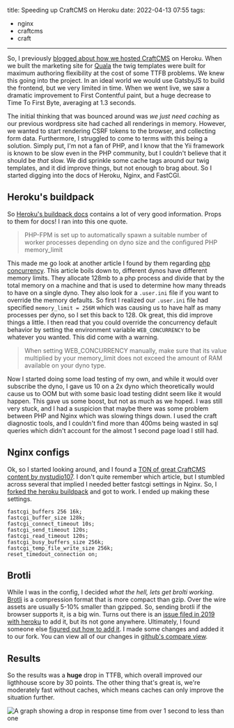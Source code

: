 title: Speeding up CraftCMS on Heroku
date: 2022-04-13 07:55
tags:
- nginx
- craftcms
- craft
---

So, I previously [blogged about how we hosted CraftCMS](/Hosting-craft-on-heroku/) on Heroku. When we built the marketing site for [Quala](https://www.quala.io) the twig templates were built for maximum authoring flexibility at the cost of some TTFB problems. We knew this going into the project. In an ideal world we would use GatsbyJS to build the frontend, but we very limited in time. When we went live, we saw a dramatic improvement to First Contentful paint, but a huge decrease to Time To First Byte, averaging at 1.3 seconds.

<!-- more -->

The initial thinking that was bounced around was *we just need caching* as our previous wordpress site had cached all renderings in memory. However, we wanted to start rendering CSRF tokens to the browser, and collecting form data. Furthermore, I struggled to come to terms with this being a solution. Simply put, I'm not a fan of PHP, and I know that the Yii framework is known to be slow even in the PHP community, but I couldn't believe that it should be *that* slow. We did sprinkle some cache tags around our twig templates, and it did improve things, but not enough to brag about. So I started digging into the docs of Heroku, Nginx, and FastCGI.

## Heroku's buildpack

So [Heroku's buildpack docs](https://devcenter.heroku.com/articles/php-support#php-fpm-configuration) contains a lot of very good information. Props to them for docs! I ran into this one quote.

> PHP-FPM is set up to automatically spawn a suitable number of worker processes depending on dyno size and the configured PHP memory_limit

This made me go look at another article I found by them regarding [php concurrency](https://devcenter.heroku.com/articles/php-concurrency). This article boils down to, different dynos have different memory limits. They allocate 128mb to a php process and divide that by the total memory on a machine and that is used to determine how many threads to have on a single dyno. They also look for a `.user.ini` file if you want to override the memory defaults. So first I realized our `.user.ini` file had specified `memory_limit = 256M` which was causing us to have half as many processes per dyno, so I set this back to 128. Ok great, this did improve things a little. I then read that you could override the concurrency default behavior by setting the environment variable `WEB_CONCURRENCY` to be whatever you wanted. This did come with a warning.

> When setting WEB_CONCURRENCY manually, make sure that its value multiplied by your memory_limit does not exceed the amount of RAM available on your dyno type.

Now I started doing some load testing of my own, and while it would over subscribe the dyno, I gave us 10 on a 2x dyno which theoretically would cause us to OOM but with some basic load testing didnt seem like it would happen. This gave us some boost, but not as much as we hoped. I was still very stuck, and I had a suspicion that maybe there was some problem between PHP and Nginx which was slowing things down. I used the craft diagnostic tools, and I couldn't find more than 400ms being wasted in sql queries which didn't account for the almost 1 second page load I still had.

## Nginx configs

Ok, so I started looking around, and I found a [TON of great CraftCMS content by nystudio107](https://nystudio107.com/). I don't quite remember which article, but I stumbled across several that implied I needed better fastcgi settings in Nginx. So, I [forked the heroku buildpack](https://github.com/qualaio/heroku-buildpack-php) and got to work. I ended up making these settings.

```nginx
fastcgi_buffers 256 16k;
fastcgi_buffer_size 128k;
fastcgi_connect_timeout 10s;
fastcgi_send_timeout 120s;
fastcgi_read_timeout 120s;
fastcgi_busy_buffers_size 256k;
fastcgi_temp_file_write_size 256k;
reset_timedout_connection on;
```

## Brotli

While I was in the config, I decided *what the hell, lets get brolti working*. [Brotli](https://github.com/google/brotli) is a compression format that is more compact than gzip. Over the wire assets are usually 5-10% smaller than gzipped. So, sending brotli if the browser supports it, is a big win. Turns out there is an [issue filed in 2019 with heroku](https://github.com/heroku/heroku-buildpack-php/issues/356) to add it, but its not gone anywhere. Ultimately, I found someone else [figured out how to add it](https://github.com/seyallin/heroku-brotli-nginx). I made some changes and added it to our fork. You can view all of our changes in [github's compare view](https://github.com/heroku/heroku-buildpack-php/compare/main...qualaio:main#diff-ff7b43f722c67a80d4c82bf656918b3bf96f553a5ad1f62ef185dff16582f033R24-R31).

## Results

So the results was a **huge** drop in TTFB, which overall improved our ligthhouse score by 30 points. The other thing that's great is, we're moderately fast without caches, which means caches can only improve the situation further. 

![A graph showing a drop in response time from over 1 second to less than one](1.png)

